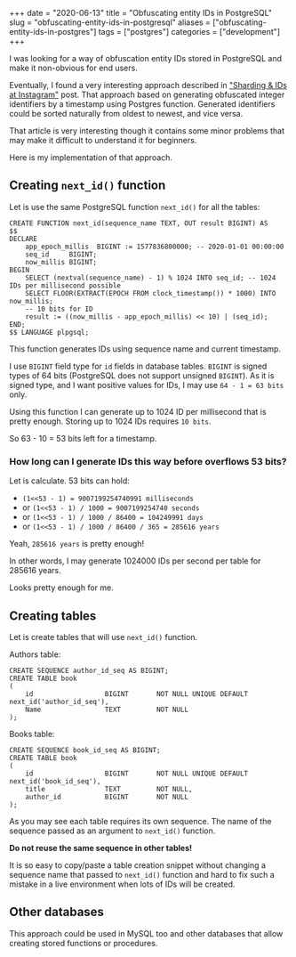 +++
date = "2020-06-13"
title = "Obfuscating entity IDs in PostgreSQL"
slug = "obfuscating-entity-ids-in-postgresql"
aliases = ["obfuscating-entity-ids-in-postgres"]
tags = ["postgres"]
categories = ["development"]
+++

I was looking for a way of obfuscation entity IDs stored in PostgreSQL and make it non-obvious for end users.

Eventually, I found a very interesting approach described in ["Sharding & IDs at Instagram"](https://instagram-engineering.com/sharding-ids-at-instagram-1cf5a71e5a5c) post.
That approach based on generating obfuscated integer identifiers by a timestamp using Postgres function.
Generated identifiers could be sorted naturally from oldest to newest, and vice versa. 

That article is very interesting though it contains some minor problems that may make it difficult to understand it for beginners.

Here is my implementation of that approach.

## Creating `next_id()` function

Let is use the same PostgreSQL function `next_id()` for all the tables:

```postgresql
CREATE FUNCTION next_id(sequence_name TEXT, OUT result BIGINT) AS
$$
DECLARE
	app_epoch_millis  BIGINT := 1577836800000; -- 2020-01-01 00:00:00
	seq_id     BIGINT;
	now_millis BIGINT;
BEGIN
	SELECT (nextval(sequence_name) - 1) % 1024 INTO seq_id; -- 1024 IDs per millisecond possible
	SELECT FLOOR(EXTRACT(EPOCH FROM clock_timestamp()) * 1000) INTO now_millis;
	-- 10 bits for ID
	result := ((now_millis - app_epoch_millis) << 10) | (seq_id);
END;
$$ LANGUAGE plpgsql;
```

This function generates IDs using sequence name and current timestamp.

I use `BIGINT` field type for `id` fields in database tables. 
`BIGINT` is signed types of 64 bits (PostgreSQL does not support unsigned `BIGINT`). 
As it is signed type, and I want positive values for IDs, I may use `64 - 1 = 63 bits` only.

Using this function I can generate up to 1024 ID per millisecond that is pretty enough. 
Storing up to 1024 IDs requires `10 bits`.

So 63 - 10 = 53 bits left for a timestamp.

### How long can I generate IDs this way before overflows 53 bits?

Let is calculate. 53 bits can hold:
- `(1<<53 - 1) = 9007199254740991 milliseconds`
- or `(1<<53 - 1) / 1000 = 9007199254740 seconds`
- or  `(1<<53 - 1) / 1000 / 86400 = 104249991 days`
- or  `(1<<53 - 1) / 1000 / 86400 / 365 = 285616 years`

Yeah, `285616 years` is pretty enough! 

In other words, I may generate 1024000 IDs per second per table for 285616 years.

Looks pretty enough for me.

## Creating tables
Let is create tables that will use `next_id()` function.   

Authors table: 
```postgresql
CREATE SEQUENCE author_id_seq AS BIGINT;
CREATE TABLE book
(
    id            		BIGINT       NOT NULL UNIQUE DEFAULT next_id('author_id_seq'),
    Name    			TEXT         NOT NULL
);
```

Books table:
```postgresql
CREATE SEQUENCE book_id_seq AS BIGINT;
CREATE TABLE book
(
    id            		BIGINT       NOT NULL UNIQUE DEFAULT next_id('book_id_seq'),
    title    			TEXT         NOT NULL,
    author_id          	BIGINT       NOT NULL
);
```

As you may see each table requires its own sequence. The name of the sequence passed as an argument to `next_id()` function.

**Do not reuse the same sequence in other tables!**

It is so easy to copy/paste a table creation snippet without changing a sequence name that passed to `next_id()` function and hard to fix such a mistake in a live environment when lots of IDs will be created.
  
## Other databases

This approach could be used in MySQL too and other databases that allow creating stored functions or procedures.
